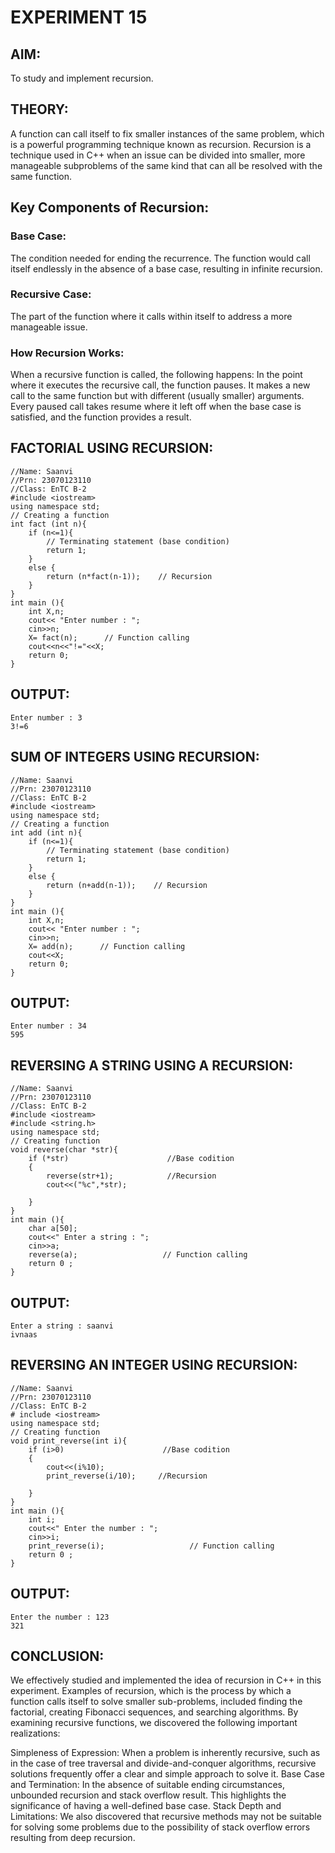 # EXPERIMENT 15
## AIM:
To study and implement recursion.

## THEORY:
A function can call itself to fix smaller instances of the same problem, which is a powerful programming technique known as recursion. Recursion is a technique used in C++ when an issue can be divided into smaller, more manageable subproblems of the same kind that can all be resolved with the same function.

## Key Components of Recursion:
### Base Case: 
The condition needed for ending the recurrence. The function would call itself endlessly in the absence of a base case, resulting in infinite recursion.
### Recursive Case:
The part of the function where it calls within itself to address a more manageable issue.
### How Recursion Works:
When a recursive function is called, the following happens:
In the point where it executes the recursive call, the function pauses.
It makes a new call to the same function but with different (usually smaller) arguments.
Every paused call takes resume where it left off when the base case is satisfied, and the function provides a result.
## FACTORIAL USING RECURSION:
```
//Name: Saanvi
//Prn: 23070123110
//Class: EnTC B-2
#include <iostream>
using namespace std;
// Creating a function
int fact (int n){
    if (n<=1){
        // Terminating statement (base condition)
        return 1;
    }
    else {
        return (n*fact(n-1));    // Recursion
    }
}
int main (){
    int X,n;
    cout<< "Enter number : ";
    cin>>n;
    X= fact(n);      // Function calling
    cout<<n<<"!="<<X;
    return 0;
}
```
## OUTPUT:
```
Enter number : 3
3!=6
```
## SUM OF INTEGERS USING RECURSION:
```
//Name: Saanvi
//Prn: 23070123110
//Class: EnTC B-2
#include <iostream>
using namespace std;
// Creating a function
int add (int n){
    if (n<=1){
        // Terminating statement (base condition)
        return 1;
    }
    else {
        return (n+add(n-1));    // Recursion
    }
}
int main (){
    int X,n;
    cout<< "Enter number : ";
    cin>>n;
    X= add(n);      // Function calling
    cout<<X;
    return 0;
}
```
## OUTPUT:
```
Enter number : 34
595
```
## REVERSING A STRING USING A RECURSION:
```
//Name: Saanvi
//Prn: 23070123110
//Class: EnTC B-2
#include <iostream>
#include <string.h>
using namespace std;
// Creating function
void reverse(char *str){
    if (*str)                      //Base codition
    {
        reverse(str+1);            //Recursion
        cout<<("%c",*str);

    }
}
int main (){
    char a[50];
    cout<<" Enter a string : ";
    cin>>a;
    reverse(a);                   // Function calling
    return 0 ;
}
```
## OUTPUT:
```
Enter a string : saanvi
ivnaas
```
## REVERSING AN INTEGER USING RECURSION:
```
//Name: Saanvi
//Prn: 23070123110
//Class: EnTC B-2
# include <iostream>
using namespace std;
// Creating function
void print_reverse(int i){
    if (i>0)                      //Base codition
    {         
        cout<<(i%10);
        print_reverse(i/10);     //Recursion

    }
}
int main (){
    int i;
    cout<<" Enter the number : ";
    cin>>i;
    print_reverse(i);                   // Function calling
    return 0 ;
}
```
## OUTPUT:
```
Enter the number : 123
321
```
## CONCLUSION:
We effectively studied and implemented the idea of recursion in C++ in this experiment. Examples of recursion, which is the process by which a function calls itself to solve smaller sub-problems, included finding the factorial, creating Fibonacci sequences, and searching algorithms. By examining recursive functions, we discovered the following important realizations:

Simpleness of Expression: When a problem is inherently recursive, such as in the case of tree traversal and divide-and-conquer algorithms, recursive solutions frequently offer a clear and simple approach to solve it.
Base Case and Termination: In the absence of suitable ending circumstances, unbounded recursion and stack overflow result. This highlights the significance of having a well-defined base case.
Stack Depth and Limitations: We also discovered that recursive methods may not be suitable for solving some problems due to the possibility of stack overflow errors resulting from deep recursion.
